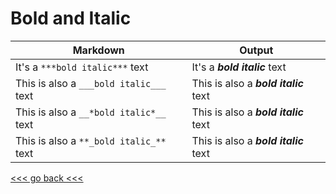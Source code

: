 # Bold and Italic

| Markdown | Output |
| -------- | ------ |
| It's a `***bold italic***` text | It's a ***bold italic*** text |
| This is also a `___bold italic___` text | This is also a ___bold italic___ text |
| This is also a `__*bold italic*__` text | This is also a __*bold italic*__ text |
| This is also a `**_bold italic_**` text | This is also a **_bold italic_** text |

[<<< go back <<< ](https://github.com/Pal79/markdown-cheat-sheet)
